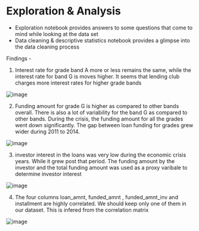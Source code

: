 # Exploration & Analysis

* Exploration notebook provides answers to some questions that come to mind while looking at the data set
* Data cleaning & descriptive statistics notebook provides a glimpse into the data cleaning process

Findings - 
1.  Interest rate for grade band A more or less remains the same, 
while the interest rate for band G is moves higher. It seems that lending club charges more interest 
rates for higher grade bands

![image](https://user-images.githubusercontent.com/11857298/68004380-af927780-fc47-11e9-9f45-aeea35f2f4c3.png)


2. Funding amount for grade G is higher as compared to other bands overall. 
There is also a lot of variability for the band G as compared to other bands. 
During the crisis, the funding amount for all the grades went down significantly. 
The gap between loan funding for grades grew wider during 2011 to 2014. 

![image](https://user-images.githubusercontent.com/11857298/68004406-c5a03800-fc47-11e9-82e5-f7d389394e65.png)


3. investor interest in the loans was very low during the economic crisis years. 
While it grew post that period. The funding amount by the investor and the total funding amount 
was used as a proxy varibale to determine investor interest

![image](https://user-images.githubusercontent.com/11857298/68004418-d51f8100-fc47-11e9-900b-77b6a4b93287.png)



4. The four columns loan_amnt, funded_amnt , funded_amnt_inv and installment are highly correlated. 
We should keep only one of them in our dataset. This is infered from the correlation matrix

![image](https://user-images.githubusercontent.com/11857298/68004439-e9fc1480-fc47-11e9-8057-e2e43bac88e0.png)
